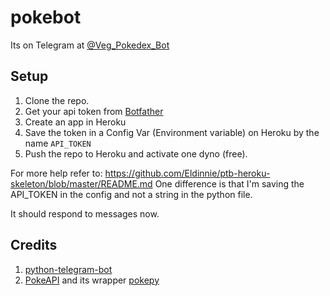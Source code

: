 # pokebot
Its on Telegram at [@Veg_Pokedex_Bot](https://t.me/Veg_Pokedex_Bot)

## Setup
1. Clone the repo.
2. Get your api token from [Botfather](https://t.me/Botfather)
3. Create an app in Heroku
4. Save the token in a Config Var (Environment variable) on Heroku by the name `API_TOKEN` 
5. Push the repo to Heroku and activate one dyno (free).

For more help refer to: https://github.com/Eldinnie/ptb-heroku-skeleton/blob/master/README.md
One difference is that I'm saving the API_TOKEN in the config and not a string in the python file.

It should respond to messages now.

## Credits
1. [python-telegram-bot](https://github.com/python-telegram-bot/python-telegram-bot)
2. [PokeAPI](https://pokeapi.co/) and its wrapper [pokepy](https://github.com/PokeAPI/pokepy)

